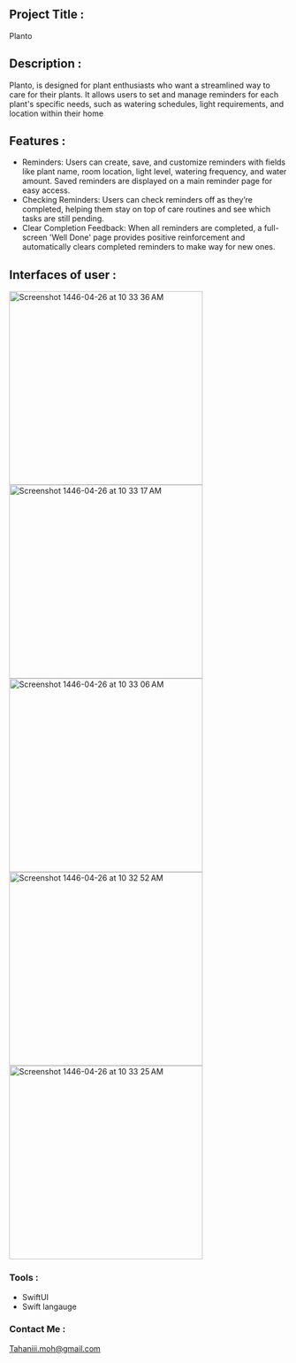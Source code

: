 ## Project Title :
Planto
## Description :
Planto, is designed for plant enthusiasts who want a streamlined way to care for their plants. It allows users to set and manage reminders for each plant's specific needs, such as watering schedules, light requirements, and location within their home
## Features :
- Reminders: 
Users can create, save, and customize reminders with fields like plant name, room location, light level, watering frequency, and water amount. Saved reminders are displayed on a main reminder page for easy access.
- Checking Reminders: 
Users can check reminders off as they’re completed, helping them stay on top of care routines and see which tasks are still pending.
- Clear Completion Feedback:
When all reminders are completed, a full-screen 'Well Done' page provides positive reinforcement and automatically clears completed reminders to make way for new ones.

## Interfaces of user :
<img width="350" alt="Screenshot 1446-04-26 at 10 33 36 AM" src="https://github.com/user-attachments/assets/4cdd89c1-a0b8-474b-8cca-b526883fcb73">
<img width="350" alt="Screenshot 1446-04-26 at 10 33 17 AM" src="https://github.com/user-attachments/assets/4ca2eceb-4a97-40af-84d0-9fdb5a972a7d">
<img width="350" alt="Screenshot 1446-04-26 at 10 33 06 AM" src="https://github.com/user-attachments/assets/eedf6866-b873-4407-bf9c-436217f3d529">
<img width="350" alt="Screenshot 1446-04-26 at 10 32 52 AM" src="https://github.com/user-attachments/assets/323fb377-b3ce-4cd9-95c9-2f12c54aa06b">
<img width="350" alt="Screenshot 1446-04-26 at 10 33 25 AM" src="https://github.com/user-attachments/assets/a286fa6a-c83d-46b2-a90b-27792d3a8a67">


### Tools :
- SwiftUI
- Swift langauge

### Contact Me :
Tahaniii.moh@gmail.com
